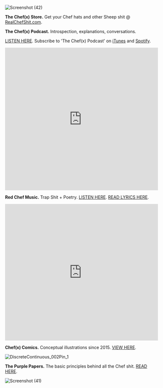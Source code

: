 ![Screenshot (42)](https://user-images.githubusercontent.com/25256570/63829818-63f9df80-c91f-11e9-8613-6509c6cfada5.png)

**The Chef(x) Store.** Get your Chef hats and other Sheep shit @ [RealChefShit.com](http://www.realchefshit.com).

**The Chef(x) Podcast.** Introspection, explanations, conversations.

[LISTEN HERE](https://www.youtube.com/playlist?list=PLpf-EegYnknQoeSkuJC-Tj7xEVUT-hO1a). Subscribe to 'The Chef(x) Podcast' on [iTunes](https://itunes.apple.com/us/podcast/the-chef-x-podcast/id1304107115?mt=2) and [Spotify](https://open.spotify.com/show/2621Jbw5efMNSr9MeSAR7M).

<iframe width="100%" height="470" src="https://www.youtube.com/embed/43CX_yflWjI" frameborder="0" allow="accelerometer; autoplay; encrypted-media; gyroscope; picture-in-picture" allowfullscreen></iframe>

**Red Chef Music.** Trap Shit + Poetry. [LISTEN HERE](https://soundcloud.com/redchef/sets/grimy-on-timey). [READ LYRICS HERE](https://drive.google.com/open?id=1YJFqU4T3h9VbFE0tUbFX0o1KQvKV_XUc).

<iframe width="100%" height="450" scrolling="no" frameborder="no" allow="autoplay" src="https://w.soundcloud.com/player/?url=https%3A//api.soundcloud.com/playlists/912746176&color=%23ff5500&auto_play=false&hide_related=false&show_comments=true&show_user=true&show_reposts=false&show_teaser=true"></iframe>

**Chef(x) Comics.** Conceptual illustrations since 2015. [VIEW HERE](https://www.instagram.com/chefofx/?hl=en).

![DiscreteContinuous_002Pin_1](https://user-images.githubusercontent.com/25256570/63497391-7fc13980-c478-11e9-9167-feaada70162d.png)


**The Purple Papers.** The basic principles behind all the Chef shit. [READ HERE](https://drive.google.com/open?id=1eIErGm1g7K4sz4WCqiIOiKoobbV-yN7-).  

![Screenshot (41)](https://user-images.githubusercontent.com/25256570/63829817-63614900-c91f-11e9-89be-9d4bfb09b49c.png)

